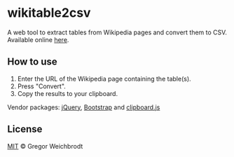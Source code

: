 # wikitable2csv
A web tool to extract tables from Wikipedia pages and convert them to CSV. Available online [here](http://wikitable2csv.ggor.de/).

## How to use
1. Enter the URL of the Wikipedia page containing the table(s).
2. Press "Convert".
3. Copy the results to your clipboard.

Vendor packages: [jQuery](http://jquery.com/), [Bootstrap](https://getbootstrap.com/) and [clipboard.js](https://github.com/zenorocha/clipboard.js/)

## License
[MIT](https://github.com/gambolputty/wikitable2csv/blob/master/LICENSE) © Gregor Weichbrodt